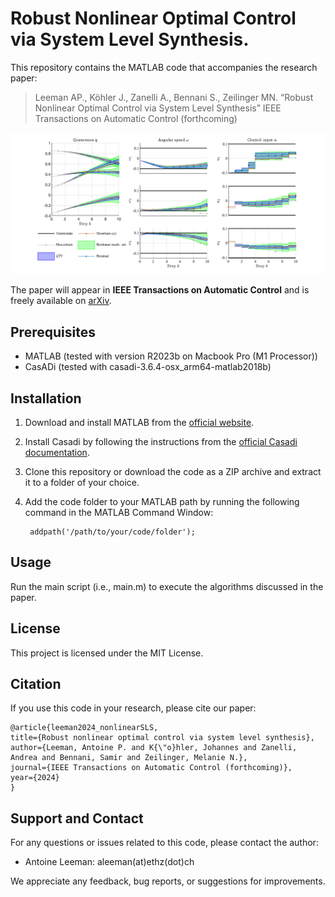 # Robust Nonlinear Optimal Control via System Level Synthesis.
This repository contains the MATLAB code that accompanies the research paper:
> Leeman AP., Köhler J., Zanelli A., Bennani S., Zeilinger MN. “Robust Nonlinear Optimal Control via System Level Synthesis” 
> IEEE Transactions on Automatic Control (forthcoming)

![Project Image](fig1.png)

The paper will appear in **IEEE Transactions on Automatic Control** and is freely available on [arXiv](https://arxiv.org/abs/2301.04943).

## Prerequisites
- MATLAB (tested with version R2023b on Macbook Pro (M1 Processor))
- CasADi (tested with casadi-3.6.4-osx_arm64-matlab2018b)

## Installation
1. Download and install MATLAB from the [official website](https://www.mathworks.com/products/matlab.html).

2. Install Casadi by following the instructions from the [official Casadi documentation](https://web.casadi.org/get/).
    
3. Clone this repository or download the code as a ZIP archive and extract it to a folder of your choice.

4. Add the code folder to your MATLAB path by running the following command in the MATLAB Command Window:
    
        addpath('/path/to/your/code/folder');
    
## Usage

Run the main script (i.e., main.m) to execute the algorithms discussed in the paper.

## License

This project is licensed under the MIT License.

## Citation

If you use this code in your research, please cite our paper:
  ```
@article{leeman2024_nonlinearSLS,
  title={Robust nonlinear optimal control via system level synthesis},
  author={Leeman, Antoine P. and K{\"o}hler, Johannes and Zanelli, Andrea and Bennani, Samir and Zeilinger, Melanie N.},
  journal={IEEE Transactions on Automatic Control (forthcoming)},
  year={2024}
}

  ```
  

## Support and Contact

For any questions or issues related to this code, please contact the author:

- Antoine Leeman: aleeman(at)ethz(dot)ch

We appreciate any feedback, bug reports, or suggestions for improvements.
